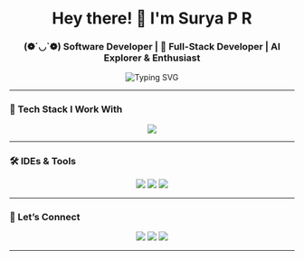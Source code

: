 <h1 align="center">Hey there! 👋 I'm Surya P R</h1>
<h3 align="center">(❁´◡`❁) Software Developer | 🚀 Full-Stack Developer | AI Explorer & Enthusiast</h3>

<p align="center">
  <img src="https://readme-typing-svg.demolab.com?font=Fira+Code&duration=3000&pause=1000&center=true&vCenter=true&width=435&lines=Sleep-deprived+%E2%9C%85+Code-obsessed+%F0%9F%92%BB;React+%2B+Node+%2B+Flask+lover+%F0%9F%94%A5;Always+debugging+life...+and+code" alt="Typing SVG" />
</p>

---

### 🔧 Tech Stack I Work With

<p align="center">
  <img src="https://skillicons.dev/icons?i=js,ts,react,next,nodejs,mongodb,flask,python,vite,html,css,tailwind,vscode,git,github" />
</p>

---


### 🛠 IDEs & Tools

<p align="center">
  <img src="https://img.shields.io/badge/VS%20Code-007ACC.svg?&style=for-the-badge&logo=visual-studio-code&logoColor=white" />
  <img src="https://img.shields.io/badge/Postman-FF6C37.svg?&style=for-the-badge&logo=postman&logoColor=white" />
  <img src="https://img.shields.io/badge/Git-F05032?style=for-the-badge&logo=git&logoColor=white" />
</p>

---

### 🔗 Let’s Connect

<p align="center">
  <a href="https://github.com/surya-5555"><img src="https://img.shields.io/badge/GitHub-171515.svg?&style=for-the-badge&logo=github&logoColor=white"/></a>
  <a href="https://www.linkedin.com/in/surya20075555"><img src="https://img.shields.io/badge/LinkedIn-0077B5.svg?&style=for-the-badge&logo=linkedin&logoColor=white"/></a>
  <a href="mailto:suryaravichandran5555@gmail.com"><img src="https://img.shields.io/badge/Gmail-D14836.svg?&style=for-the-badge&logo=gmail&logoColor=white"/></a>
</p>

---
